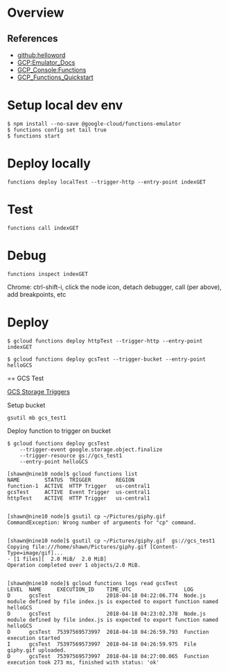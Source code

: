 # Overview

## References
- [github:helloword](https://github.com/GoogleCloudPlatform/nodejs-docs-samples/tree/master/functions/helloworld)
- [GCP:Emulator_Docs](https://cloud.google.com/functions/docs/emulator)
- [GCP_Console:Functions](https://console.cloud.google.com/functions)
- [GCP_Functions_Quickstart](https://cloud.google.com/functions/docs/quickstart)

# Setup local dev env

```
$ npm install --no-save @google-cloud/functions-emulator
$ functions config set tail true
$ functions start
```

# Deploy locally
```
functions deploy localTest --trigger-http --entry-point indexGET
```

# Test
```
functions call indexGET
```

# Debug
```
functions inspect indexGET
```

Chrome: ctrl-shift-i, click the node icon, detach debugger, call (per above), add breakpoints, etc

# Deploy

```
$ gcloud functions deploy httpTest --trigger-http --entry-point indexGET
```

```
$ gcloud functions deploy gcsTest --trigger-bucket --entry-point helloGCS
```

==
GCS Test

[GCS Storage Triggers](https://cloud.google.com/functions/docs/calling/storage)


Setup bucket
```
gsutil mb gcs_test1
```

Deploy function to trigger on bucket
```
$ gcloud functions deploy gcsTest
    --trigger-event google.storage.object.finalize
    --trigger-resource gs://gcs_test1
    --entry-point helloGCS
```


```
[shawn@nine10 node]$ gcloud functions list
NAME        STATUS  TRIGGER        REGION
function-1  ACTIVE  HTTP Trigger   us-central1
gcsTest     ACTIVE  Event Trigger  us-central1
httpTest    ACTIVE  HTTP Trigger   us-central1


[shawn@nine10 node]$ gsutil cp ~/Pictures/giphy.gif
CommandException: Wrong number of arguments for "cp" command.


[shawn@nine10 node]$ gsutil cp ~/Pictures/giphy.gif  gs://gcs_test1
Copying file:///home/shawn/Pictures/giphy.gif [Content-Type=image/gif]...
- [1 files][  2.0 MiB/  2.0 MiB]
Operation completed over 1 objects/2.0 MiB.


[shawn@nine10 node]$ gcloud functions logs read gcsTest
LEVEL  NAME     EXECUTION_ID    TIME_UTC                 LOG
D      gcsTest                  2018-04-18 04:22:06.774  Node.js module defined by file index.js is expected to export function named helloGCS
D      gcsTest                  2018-04-18 04:23:02.378  Node.js module defined by file index.js is expected to export function named helloGCS
D      gcsTest  75397569573997  2018-04-18 04:26:59.793  Function execution started
I      gcsTest  75397569573997  2018-04-18 04:26:59.975  File giphy.gif uploaded.
D      gcsTest  75397569573997  2018-04-18 04:27:00.065  Function execution took 273 ms, finished with status: 'ok'

```
